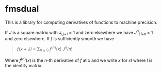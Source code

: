 # fmsdual

This is a library for computing derivatives of functions to machine precision.

If _J_ is a square matrix with _J<sub>i,i+1</sub>_ = 1 and zero elsewhere we have _J<sup>n</sup><sub>i,i+n</sub>_ = 1 and zero elsewhere.
If _f_ is sufficiently smooth we have 

>  _f(x + J)_ = &Sigma;<sub>_n_ &ge; 0</sub> _f_<sup>(_n_)</sup>(_x_) _J<sup>n</sup>_/_n_!

Where _f_<sup>(_n_)</sup>(_x_) is the _n_-th derivative of _f_ at _x_ and we write _x_ for _xI_ where _I_ is the identity matrix.
